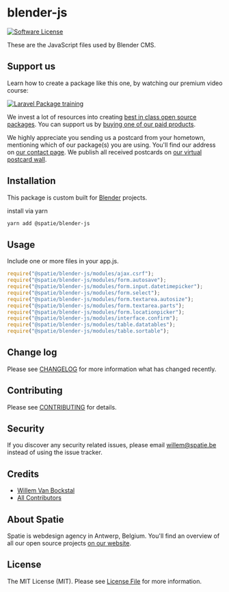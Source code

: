# blender-js

[![Software License](https://img.shields.io/badge/license-MIT-brightgreen.svg?style=flat-square)](LICENSE.md)

These are the JavaScript files used by Blender CMS.

## Support us

Learn how to create a package like this one, by watching our premium video course:

[![Laravel Package training](https://spatie.be/github/package-training.jpg)](https://laravelpackage.training)

We invest a lot of resources into creating [best in class open source packages](https://spatie.be/open-source). You can support us by [buying one of our paid products](https://spatie.be/open-source/support-us).

We highly appreciate you sending us a postcard from your hometown, mentioning which of our package(s) you are using. You'll find our address on [our contact page](https://spatie.be/about-us). We publish all received postcards on [our virtual postcard wall](https://spatie.be/open-source/postcards).

## Installation

This package is custom built for [Blender](https://github.com/spatie/blender) projects.

install via yarn

```bash
yarn add @spatie/blender-js
```

## Usage

Include one or more files in your app.js.

``` js
require("@spatie/blender-js/modules/ajax.csrf");
require("@spatie/blender-js/modules/form.autosave");
require("@spatie/blender-js/modules/form.input.datetimepicker");
require("@spatie/blender-js/modules/form.select");
require("@spatie/blender-js/modules/form.textarea.autosize");
require("@spatie/blender-js/modules/form.textarea.parts");
require("@spatie/blender-js/modules/form.locationpicker");
require("@spatie/blender-js/modules/interface.confirm");
require("@spatie/blender-js/modules/table.datatables");
require("@spatie/blender-js/modules/table.sortable");
```

## Change log

Please see [CHANGELOG](CHANGELOG.md) for more information what has changed recently.

## Contributing

Please see [CONTRIBUTING](CONTRIBUTING.md) for details.

## Security

If you discover any security related issues, please email willem@spatie.be instead of using the issue tracker.

## Credits

- [Willem Van Bockstal](https://github.com/willemvb)
- [All Contributors](../../contributors)

## About Spatie
Spatie is webdesign agency in Antwerp, Belgium. You'll find an overview of all our open source projects [on our website](https://spatie.be/opensource).

## License

The MIT License (MIT). Please see [License File](LICENSE.md) for more information.
